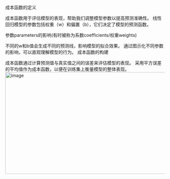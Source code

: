 成本函数的定义

成本函数用于评估模型的表现，帮助我们调整模型参数以提高预测准确性。
线性回归模型的参数包括权重（w）和偏置（b），它们决定了模型的预测函数。

参数parameters的影响(有时被称为系数coefficients/权重weights)

不同的w和b值会生成不同的预测线，影响模型的拟合效果。
通过图示化不同参数的影响，可以直观理解模型的行为。
成本函数的构建

成本函数通过计算预测值与真实值之间的误差来评估模型的表现。
采用平方误差的平均值作为成本函数，以便在训练集上衡量模型的整体表现。
<img width="654" height="323" alt="image" src="https://github.com/user-attachments/assets/e776853c-e830-4d20-9d6a-0f4a2d35efc9" />
